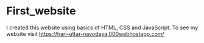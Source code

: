 # First_website
I created this website using basics of HTML, CSS and JavaScript. To see my website visit https://hari-uttar-navodaya.000webhostapp.com/
